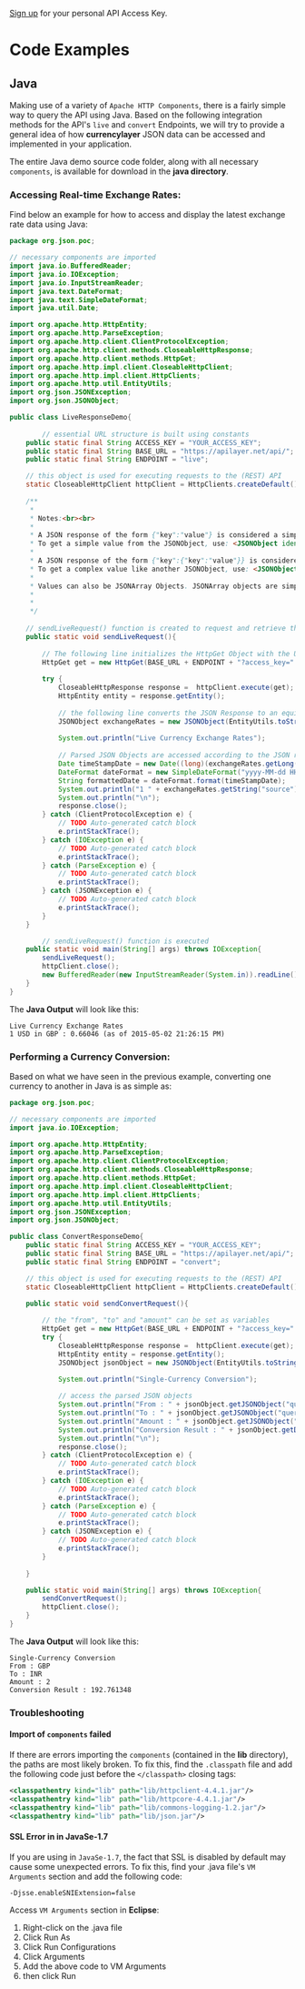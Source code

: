 [Sign up](https://currencylayer.com/product) for your personal API Access Key.

# Code Examples

## Java 

Making use of a variety of `Apache HTTP Components`, there is a fairly simple way to query the API using Java. Based on the following integration methods for the API's `live` and `convert` Endpoints, we will try to provide a general idea of how **currencylayer** JSON data can be accessed and implemented in your application.

The entire Java demo source code folder, along with all necessary `components`, is available for download in the **java directory**.

### Accessing Real-time Exchange Rates:

Find below an example for how to access and display the latest exchange rate data using Java:

```java
package org.json.poc;

// necessary components are imported
import java.io.BufferedReader;
import java.io.IOException;
import java.io.InputStreamReader;
import java.text.DateFormat;
import java.text.SimpleDateFormat;
import java.util.Date;

import org.apache.http.HttpEntity;
import org.apache.http.ParseException;
import org.apache.http.client.ClientProtocolException;
import org.apache.http.client.methods.CloseableHttpResponse;
import org.apache.http.client.methods.HttpGet;
import org.apache.http.impl.client.CloseableHttpClient;
import org.apache.http.impl.client.HttpClients;
import org.apache.http.util.EntityUtils;
import org.json.JSONException;
import org.json.JSONObject;

public class LiveResponseDemo{
        
        // essential URL structure is built using constants 
	public static final String ACCESS_KEY = "YOUR_ACCESS_KEY";
	public static final String BASE_URL = "https://apilayer.net/api/";
	public static final String ENDPOINT = "live";

	// this object is used for executing requests to the (REST) API
	static CloseableHttpClient httpClient = HttpClients.createDefault();
	
	/**
	 * 
	 * Notes:<br><br>
	 * 
	 * A JSON response of the form {"key":"value"} is considered a simple Java JSONObject.<br>
	 * To get a simple value from the JSONObject, use: <JSONObject identifier>.get<Type>("key");<br>
	 * 
	 * A JSON response of the form {"key":{"key":"value"}} is considered a complex Java JSONObject.<br>
	 * To get a complex value like another JSONObject, use: <JSONObject identifier>.getJSONObject("key")
	 * 
	 * Values can also be JSONArray Objects. JSONArray objects are simple, consisting of multiple JSONObject Objects.
	 * 
	 * 
	 */
	
	// sendLiveRequest() function is created to request and retrieve the data
	public static void sendLiveRequest(){
		
		// The following line initializes the HttpGet Object with the URL in order to send a request
		HttpGet get = new HttpGet(BASE_URL + ENDPOINT + "?access_key=" + ACCESS_KEY);
		
		try {
			CloseableHttpResponse response =  httpClient.execute(get);
			HttpEntity entity = response.getEntity();
			
			// the following line converts the JSON Response to an equivalent Java Object
			JSONObject exchangeRates = new JSONObject(EntityUtils.toString(entity));
			
			System.out.println("Live Currency Exchange Rates");
			
			// Parsed JSON Objects are accessed according to the JSON resonse's hierarchy, output strings are built
			Date timeStampDate = new Date((long)(exchangeRates.getLong("timestamp")*1000)); 
			DateFormat dateFormat = new SimpleDateFormat("yyyy-MM-dd HH:mm:ss a");
			String formattedDate = dateFormat.format(timeStampDate);
			System.out.println("1 " + exchangeRates.getString("source") + " in GBP : " + exchangeRates.getJSONObject("rates").getDouble("USDGBP") + " (as of " + formattedDate + ")");
			System.out.println("\n");
			response.close();
		} catch (ClientProtocolException e) {
			// TODO Auto-generated catch block
			e.printStackTrace();
		} catch (IOException e) {
			// TODO Auto-generated catch block
			e.printStackTrace();
		} catch (ParseException e) {
			// TODO Auto-generated catch block
			e.printStackTrace();
		} catch (JSONException e) {
			// TODO Auto-generated catch block
			e.printStackTrace();
		}
	}

        // sendLiveRequest() function is executed
	public static void main(String[] args) throws IOException{
		sendLiveRequest();
		httpClient.close();
		new BufferedReader(new InputStreamReader(System.in)).readLine();
	}
}
```

The **Java Output** will look like this:

```
Live Currency Exchange Rates
1 USD in GBP : 0.66046 (as of 2015-05-02 21:26:15 PM)
```

### Performing a Currency Conversion:

Based on what we have seen in the previous example, converting one currency to another in Java is as simple as:

```java
package org.json.poc;

// necessary components are imported
import java.io.IOException;

import org.apache.http.HttpEntity;
import org.apache.http.ParseException;
import org.apache.http.client.ClientProtocolException;
import org.apache.http.client.methods.CloseableHttpResponse;
import org.apache.http.client.methods.HttpGet;
import org.apache.http.impl.client.CloseableHttpClient;
import org.apache.http.impl.client.HttpClients;
import org.apache.http.util.EntityUtils;
import org.json.JSONException;
import org.json.JSONObject;

public class ConvertResponseDemo{
	public static final String ACCESS_KEY = "YOUR_ACCESS_KEY";
	public static final String BASE_URL = "https://apilayer.net/api/";
	public static final String ENDPOINT = "convert";

	// this object is used for executing requests to the (REST) API
	static CloseableHttpClient httpClient = HttpClients.createDefault();
	
	public static void sendConvertRequest(){

		// the "from", "to" and "amount" can be set as variables
		HttpGet get = new HttpGet(BASE_URL + ENDPOINT + "?access_key=" + ACCESS_KEY + "&from=GBP&to=INR&amount=2");
		try {
			CloseableHttpResponse response =  httpClient.execute(get);
			HttpEntity entity = response.getEntity();
			JSONObject jsonObject = new JSONObject(EntityUtils.toString(entity));
			
			System.out.println("Single-Currency Conversion");

			// access the parsed JSON objects
			System.out.println("From : " + jsonObject.getJSONObject("query").getString("from"));
			System.out.println("To : " + jsonObject.getJSONObject("query").getString("to"));
			System.out.println("Amount : " + jsonObject.getJSONObject("query").getLong("amount"));
			System.out.println("Conversion Result : " + jsonObject.getDouble("result"));
			System.out.println("\n");
			response.close();
		} catch (ClientProtocolException e) {
			// TODO Auto-generated catch block
			e.printStackTrace();
		} catch (IOException e) {
			// TODO Auto-generated catch block
			e.printStackTrace();
		} catch (ParseException e) {
			// TODO Auto-generated catch block
			e.printStackTrace();
		} catch (JSONException e) {
			// TODO Auto-generated catch block
			e.printStackTrace();
		}
	
	}

	public static void main(String[] args) throws IOException{
		sendConvertRequest();
		httpClient.close();
	}
}
```

The **Java Output** will look like this:

```
Single-Currency Conversion
From : GBP
To : INR
Amount : 2
Conversion Result : 192.761348
```




### Troubleshooting

#### Import of `components` failed

If there are errors importing the `components` (contained in the **lib** directory), the paths are most likely broken. To fix this, find the `.classpath` file and add the following code just before the `</classpath>` closing tags:

```xml
<classpathentry kind="lib" path="lib/httpclient-4.4.1.jar"/> 
<classpathentry kind="lib" path="lib/httpcore-4.4.1.jar"/> 
<classpathentry kind="lib" path="lib/commons-logging-1.2.jar"/> 
<classpathentry kind="lib" path="lib/json.jar"/>
```

#### SSL Error in in JavaSe-1.7 

If you are using in `JavaSe-1.7`, the fact that SSL is disabled by default may cause some unexpected errors. To fix this, find your .java file's `VM Arguments` section and add the following code:

```
-Djsse.enableSNIExtension=false
```

Access `VM Arguments` section in **Eclipse**:

1. Right-click on the .java file
2. Click Run As
3. Click Run Configurations
4. Click Arguments 
5. Add the above code to VM Arguments
6. then click Run


